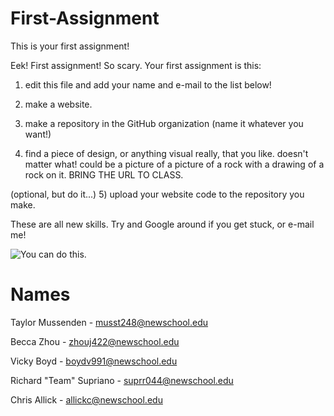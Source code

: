 # First-Assignment
This is your first assignment!

Eek! First assignment! So scary. Your first assignment is this:

1) edit this file and add your name and e-mail to the list below!

2) make a website.

3) make a repository in the GitHub organization (name it whatever you want!)

4) find a piece of design, or anything visual really, that you like. doesn't matter what! could be a picture of a picture of a rock with a drawing of a rock on it. BRING THE URL TO CLASS.

(optional, but do it...)
5) upload your website code to the repository you make.

These are all new skills. Try and Google around if you get stuck, or e-mail me!

![You can do this.](http://cnl.h.cdn.cosmopolitan.nl/assets/15/31/1438003573-tumblr-inline-nnzc7w5zub1s18t9u-500.gif)

# Names
Taylor Mussenden - musst248@newschool.edu

Becca Zhou - zhouj422@newschool.edu

Vicky Boyd - boydv991@newschool.edu

Richard "Team" Supriano - suprr044@newschool.edu

Chris Allick - allickc@newschool.edu


